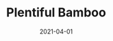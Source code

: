 ---
description: "Pattern%3A%20Plentiful%20%7C%20Color%3A%20Bamboo%20%7C%20Width%3A%2054%u201D%20%7C%20Content%3A%20100%25%20Polyester%20%7C%20Abrasion%3A%2050%2C000%20Double%20Rubs%20-%20Wyzenbeek%20Method%20%7C%20Repeat%3A%20n/a%20%7C%20Finish%3A%20INCASE%20by%20CRYPTON%20%7C%20Flammability%3A%20NFPA%20260%2C%20UFAC%20Class%201%2C%20CAL%20117%20%7C%20Applications%3A%20Contract%20/%20Hospitality%2C%20Residential%20%7C%20"
tags: 
  - "Lark Fontaine"
  - "Plentiful"
  - "Textiles"
image_primary: "img/Bamboo_large.jpg"
href: "https://www.larkfontaine.com/collections/textiles/products/plentiful-bamboo"
designer: "Lark Fontaine"
title: "Plentiful Bamboo"
category: "Textiles"
subtitle: ""
manufacturer: "Lark Fontaine"
slug: "/manufacturers/lark-fontaine/textiles/lark-fontaine-plentiful-bamboo"
date: "2021-04-01"
---
